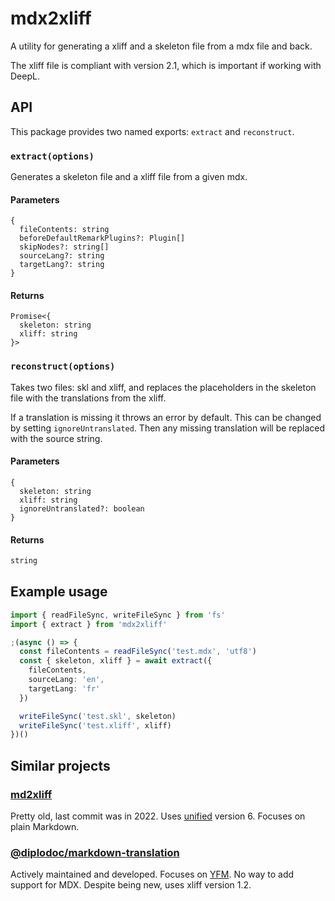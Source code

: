 # mdx2xliff

A utility for generating a xliff and a skeleton file from a mdx file and back.

The xliff file is compliant with version 2.1, which is important if working with DeepL.

## API

This package provides two named exports: `extract` and `reconstruct`.

### `extract(options)`

Generates a skeleton file and a xliff file from a given mdx.

#### Parameters

```
{
  fileContents: string
  beforeDefaultRemarkPlugins?: Plugin[]
  skipNodes?: string[]
  sourceLang?: string
  targetLang?: string
}
```

#### Returns

```
Promise<{
  skeleton: string
  xliff: string
}>
```

### `reconstruct(options)`

Takes two files: skl and xliff, and replaces the placeholders in the skeleton file with the translations from the xliff.

If a translation is missing it throws an error by default. This can be changed by setting `ignoreUntranslated`. Then any missing translation will be replaced with the source string.

#### Parameters

```
{
  skeleton: string
  xliff: string
  ignoreUntranslated?: boolean
}
```

#### Returns

```typescript
string
```

## Example usage

```typescript
import { readFileSync, writeFileSync } from 'fs'
import { extract } from 'mdx2xliff'

;(async () => {
  const fileContents = readFileSync('test.mdx', 'utf8')
  const { skeleton, xliff } = await extract({
    fileContents,
    sourceLang: 'en',
    targetLang: 'fr'
  })

  writeFileSync('test.skl', skeleton)
  writeFileSync('test.xliff', xliff)
})()
```

## Similar projects

### [md2xliff](https://github.com/cataria-rocks/md2xliff)

Pretty old, last commit was in 2022. Uses [unified](https://github.com/unifiedjs/unified) version 6. Focuses on plain Markdown.

### [@diplodoc/markdown-translation](https://github.com/diplodoc-platform/translation)

Actively maintained and developed. Focuses on [YFM](https://diplodoc.com/docs/en/index-yfm). No way to add support for MDX.
Despite being new, uses xliff version 1.2.
